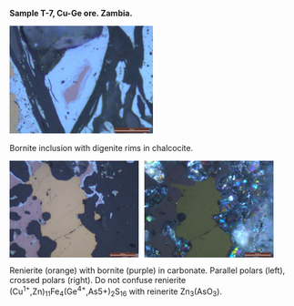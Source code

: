 **Sample T-7, Cu-Ge ore. Zambia.**

<img src="https://github.com/DinaKlim/Jack_Voncken/blob/main/Ore_microscopy_samples/T7/T7_bn_dg.jpg" alt="T7 bn dg" style="width:50%;">

Bornite inclusion with digenite rims in chalcocite. 

<div style="display: flex; align-items: flex-start;">
    <img src="https://github.com/DinaKlim/Jack_Voncken/blob/main/Ore_microscopy_samples/T7/T7_ren_bn_cc_parallel.jpg" style="width: 45%; height: auto; margin-right: 2%;">
    <img src="https://github.com/DinaKlim/Jack_Voncken/blob/main/Ore_microscopy_samples/T7/T7_ren_bn_cc_crossed.jpg" style="width: 45%; height: auto;">
</div>

Renierite (orange) with bornite (purple) in carbonate. Parallel polars (left), crossed polars (right).
Do not confuse renierite (Cu<sup>1+</sup>,Zn)<sub>11</sub>Fe<sub>4</sub>(Ge<sup>4+</sup>,As5+)<sub>2</sub>S<sub>16</sub> with reinerite Zn<sub>3</sub>(AsO<sub>3</sub>).

